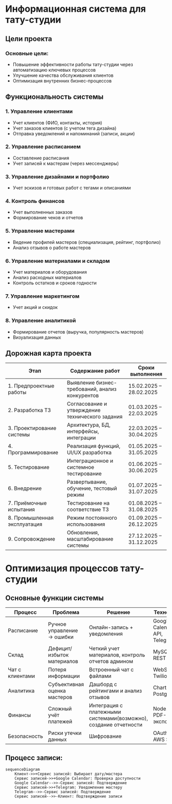 #  Информационная система для тату-студии



##  Цели проекта

### Основные цели:
-  Повышение эффективности работы тату-студии через автоматизацию ключевых процессов
-  Улучшение качества обслуживания клиентов
-  Оптимизация внутренних бизнес-процессов

##  Функциональность системы

### 1. Управление клиентами
- Учет клиентов (ФИО, контакты, история)
- Учет заказов клиентов (с учетом тега дизайна)
- Отправка уведомлений и напоминаний (записи, акции)


### 2.  Управление расписанием
- Составление расписания
- Учет записей к мастерам (через мессенджеры)

### 3.  Управление дизайнами и портфолио
- Учет эскизов и готовых работ с тегами и описаниями

### 4.  Контроль финансов
- Учет выполненных заказов
- Формирование чеков и отчетов

### 5.  Управление мастерами
- Ведение профилей мастеров (специализация, рейтинг, портфолио)
- Анализ отзывов о работе мастеров

### 6.  Управление материалами и складом
- Учет материалов и оборудования
- Анализ расходных материалов
- Контроль остатков и сроков годности

### 7.  Управление маркетингом
- Учет акций и скидок

### 8.  Управление аналитикой
- Формирование отчетов (выручка, популярность мастеров)
- Визуализация данных

##  Дорожная карта проекта

| Этап | Содержание работ | Сроки выполнения |
|------|------------------|------------------|
| 1. Предпроектные работы | Выявление бизнес-требований, анализ конкурентов | 15.02.2025 – 28.02.2025 |
| 2. Разработка ТЗ | Согласование и утверждение технического задания | 01.03.2025 – 22.03.2025 |
| 3. Проектирование системы | Архитектура, БД, интерфейсы, интеграции | 22.03.2025 – 30.04.2025 |
| 4. Программирование | Реализация функций, UI/UX разработка | 01.05.2025 – 31.05.2025 |
| 5. Тестирование | Интеграционное и системное тестирование | 01.06.2025 – 30.06.2025 |
| 6. Внедрение | Развертывание, обучение, тестовый режим | 01.07.2025 – 31.07.2025 |
| 7. Приёмочные испытания | Тестирование на соответствие ТЗ | 01.08.2025 – 31.08.2025 |
| 8. Промышленная эксплуатация | Режим постоянного использования | 01.09.2025 – 26.12.2025 |
| 9. Сопровождение | Обновления, масштабирование системы | 27.12.2025 – 31.12.2025 |

# Оптимизация процессов тату-студии

##  Основные функции системы

| Процесс               | Проблема                          | Решение                          | Технологии                     |
|-----------------------|-----------------------------------|----------------------------------|--------------------------------|
| Расписание     | Ручное управление → ошибки        | Онлайн-запись + уведомления      | Google Calendar API, Telegram  |
| Склад         | Дефицит/избыток материалов        | Четкий учет материалов, контроль отчетов админом          | MySQL + REST API               |
| Чат с клиентами| Потеря информации                | Встроенный чат с файлами         | WebSockets, Twilio             |
| Аналитика      | Субъективная оценка мастеров      | Дашборд с рейтингами и анализ отзывов             | Chart.js, PostgreSQL           |
|  Финансы        | Сложный учёт платежей             | Интеграция с платежными системами(возможно), создание отчетности               | Node.js + PDF-экспорт          |
|  Безопасность   | Риски утечки данных               | Шифрование              | OAuth 2.0, AWS S3              |


##  Процесс записи:
```mermaid
sequenceDiagram
    Клиент->>+Сервис записей: Выбирает дату/мастера
    Сервис записей->>+Google Calendar: Проверка доступности
    Google Calendar-->>-Сервис записей: Подтверждение
    Сервис записей->>+Telegram: Уведомление мастеру
    Telegram-->>-Сервис записей: Подтверждение
    Сервис записей-->>-Клиент: Подтверждение записи
